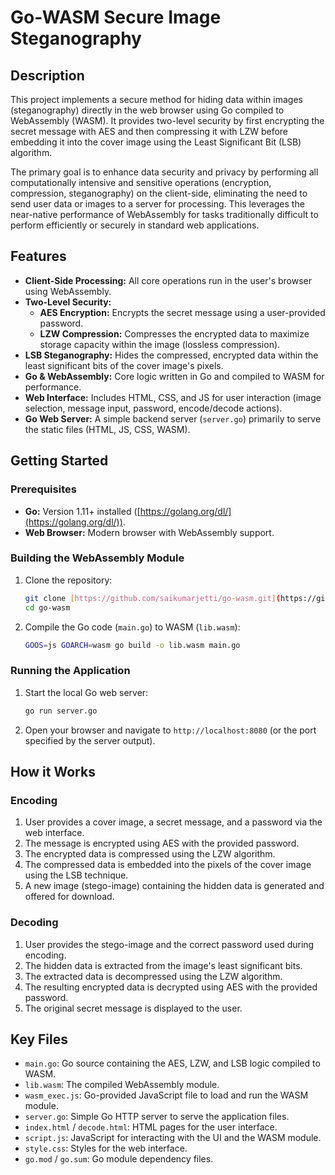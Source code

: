 # Go-WASM Secure Image Steganography

## Description

This project implements a secure method for hiding data within images (steganography) directly in the web browser using Go compiled to WebAssembly (WASM). It provides two-level security by first encrypting the secret message with AES and then compressing it with LZW before embedding it into the cover image using the Least Significant Bit (LSB) algorithm.

The primary goal is to enhance data security and privacy by performing all computationally intensive and sensitive operations (encryption, compression, steganography) on the client-side, eliminating the need to send user data or images to a server for processing. This leverages the near-native performance of WebAssembly for tasks traditionally difficult to perform efficiently or securely in standard web applications.

## Features

* **Client-Side Processing:** All core operations run in the user's browser using WebAssembly.
* **Two-Level Security:**
    * **AES Encryption:** Encrypts the secret message using a user-provided password.
    * **LZW Compression:** Compresses the encrypted data to maximize storage capacity within the image (lossless compression).
* **LSB Steganography:** Hides the compressed, encrypted data within the least significant bits of the cover image's pixels.
* **Go & WebAssembly:** Core logic written in Go and compiled to WASM for performance.
* **Web Interface:** Includes HTML, CSS, and JS for user interaction (image selection, message input, password, encode/decode actions).
* **Go Web Server:** A simple backend server (`server.go`) primarily to serve the static files (HTML, JS, CSS, WASM).

## Getting Started

### Prerequisites

* **Go:** Version 1.11+ installed ([https://golang.org/dl/](https://golang.org/dl/)).
* **Web Browser:** Modern browser with WebAssembly support.

### Building the WebAssembly Module

1.  Clone the repository:
    ```bash
    git clone [https://github.com/saikumarjetti/go-wasm.git](https://github.com/saikumarjetti/go-wasm.git)
    cd go-wasm
    ```
2.  Compile the Go code (`main.go`) to WASM (`lib.wasm`):
    ```bash
    GOOS=js GOARCH=wasm go build -o lib.wasm main.go
    ```

### Running the Application

1.  Start the local Go web server:
    ```bash
    go run server.go
    ```
2.  Open your browser and navigate to `http://localhost:8080` (or the port specified by the server output).

## How it Works

### Encoding

1.  User provides a cover image, a secret message, and a password via the web interface.
2.  The message is encrypted using AES with the provided password.
3.  The encrypted data is compressed using the LZW algorithm.
4.  The compressed data is embedded into the pixels of the cover image using the LSB technique.
5.  A new image (stego-image) containing the hidden data is generated and offered for download.

### Decoding

1.  User provides the stego-image and the correct password used during encoding.
2.  The hidden data is extracted from the image's least significant bits.
3.  The extracted data is decompressed using the LZW algorithm.
4.  The resulting encrypted data is decrypted using AES with the provided password.
5.  The original secret message is displayed to the user.

## Key Files

* `main.go`: Go source containing the AES, LZW, and LSB logic compiled to WASM.
* `lib.wasm`: The compiled WebAssembly module.
* `wasm_exec.js`: Go-provided JavaScript file to load and run the WASM module.
* `server.go`: Simple Go HTTP server to serve the application files.
* `index.html` / `decode.html`: HTML pages for the user interface.
* `script.js`: JavaScript for interacting with the UI and the WASM module.
* `style.css`: Styles for the web interface.
* `go.mod` / `go.sum`: Go module dependency files.
